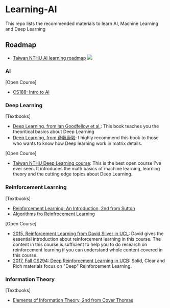 # Learning-AI

This repo lists the recommended materials to learn AI, Machine Learning and Deep Learning

## Roadmap
- [Taiwan NTHU AI learning roadmap](https://idea.cs.nthu.edu.tw/~AIcoursemap/home/index)
![](https://idea.cs.nthu.edu.tw/~AIcoursemap/home/assets/images/roadmap/static/Course-Roadmap.svg)

### AI
[Open Course]
- [CS188: Intro to AI](http://ai.berkeley.edu/home.html) 

### Deep Learning
[Textbooks]
- [Deep Learning, from Ian Goodfellow et al.](http://www.deeplearningbook.org/): This book teaches you the theoritical basics about Deep Learning
- [Deep Learning, from 斎藤康毅](https://cf-assets2.tenlong.com.tw/products/images/000/109/549/original/A523.jpg?1525539712): I highly recommend this book to those who wants to know how Deep learning work in matrix details.

[Open Course]
- [Taiwan NTHU Deep Learning course](https://nthu-datalab.github.io/ml/index.html): This is the best open course I've ever seen. It introduces the math basics of machine learning, learning theory and the cutting edge topics about Deep Learning.

### Reinforcement Learning
[Textbooks]
- [Reinforcement Learning: An Introduction, 2nd from Sutton](http://incompleteideas.net/book/the-book-2nd.html)
- [Algorithms fro Reinfrocement Learning](https://sites.ualberta.ca/~szepesva/RLBook.html)

[Open Course]
- [2015, Reinforcement Learning from David Silver in UCL](http://www0.cs.ucl.ac.uk/staff/d.silver/web/Teaching.html): David gives the essential introduction about reinforcement learning in this course. The content in this course is sufficient to help you to do research on reinforcement learning if you can understand whole content covered in this course.
- [2017, Fall CS294: Deep Reinforcement Learning in UCB](http://rll.berkeley.edu/deeprlcourse/): Solid, Clear and Rich materials focus on "Deep" Reinforcement Learning. 

### Information Theory
[Textbooks]
- [Elements of Information Theory, 2nd from Cover Thomas](https://www.wiley.com/en-us/Elements+of+Information+Theory%2C+2nd+Edition-p-9780471241959)
